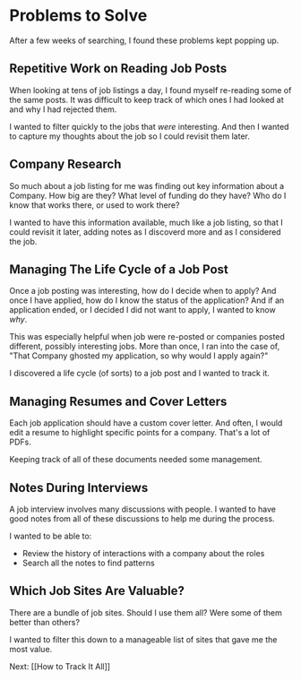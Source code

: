 # Problems to Solve

After a few weeks of searching,  I found these problems kept popping up.

## Repetitive Work on Reading Job Posts
When looking at tens of job listings a day, I found myself re-reading some of the same posts. It was difficult to keep track of which ones I had looked at and why I had rejected them.

I wanted to filter quickly to the jobs that _were_ interesting. And then I wanted to capture my thoughts about the job so I could revisit them later.

## Company Research
So much about a job listing for me was finding out key information about a Company. How big are they? What level of funding do they have? Who do I know that works there, or used to work there?

I wanted to have this information available, much like a job listing, so that I could revisit it later, adding notes as I discoverd more and as I considered the job.

## Managing The Life Cycle of a Job Post
Once a job posting was interesting, how do I decide when to apply? And once I have applied, how do I know the status of the application? And if an application ended, or I decided I did not want to apply, I wanted to know _why_. 

This was especially helpful when job were re-posted or companies posted different, possibly interesting jobs. More than once, I ran into the case of, "That Company ghosted my application, so why would I apply again?"

I discovered a life cycle (of sorts) to a job post and I wanted to track it.

## Managing Resumes and Cover Letters
Each job application should have a custom cover letter. And often, I would edit a resume to highlight specific points for a company. That's a lot of PDFs.

Keeping track of all of these documents needed some management.

## Notes During Interviews
A job interview involves many discussions with people. I wanted to have good notes from all of these discussions to help me during the process. 

I wanted to be able to:
- Review the history of interactions with a company about the roles
- Search all the notes to find patterns

## Which Job Sites Are Valuable?
There are a bundle of job sites. Should I use them all? Were some of them better than others?

I wanted to filter this down to a manageable list of sites that gave me the most value.


Next: [[How to Track It All]]